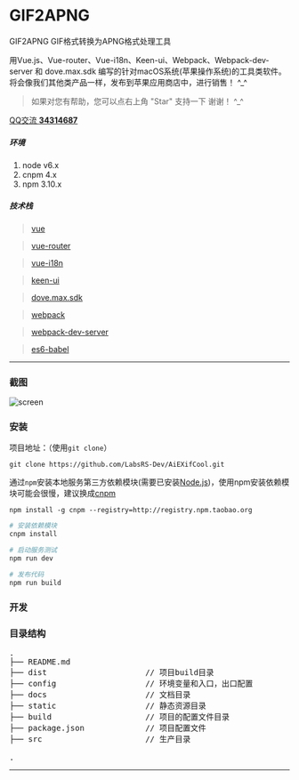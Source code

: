 # GIF2APNG
GIF2APNG  GIF格式转换为APNG格式处理工具

用Vue.js、Vue-router、Vue-i18n、Keen-ui、Webpack、Webpack-dev-server 和 dove.max.sdk 编写的针对macOS系统(苹果操作系统)的工具类软件。
将会像我们其他类产品一样，发布到苹果应用商店中，进行销售！ ^_^

> 如果对您有帮助，您可以点右上角 "Star" 支持一下 谢谢！ ^_^


<p><a href="//wpa.qq.com/msgrd?v=3&uin=34314687&site=qq&menu=yes">QQ交流 <strong> 34314687 </strong></a></p>



##### 环境
 1. node v6.x
 2. cnpm 4.x
 3. npm 3.10.x

##### 技术栈

> [vue](https://github.com/vuejs/vue)

> [vue-router](https://github.com/vuejs/vue-router)

> [vue-i18n](https://kazupon.github.io/vue-i18n/)

> [keen-ui](https://github.com/JosephusPaye/Keen-UI)

> [dove.max.sdk](https://github.com/LabsRS-Dev/sdk)

> [webpack](http://webpack.github.io/docs/)

> [webpack-dev-server](https://github.com/webpack/webpack-dev-server)

> [es6-babel](https://babeljs.io/docs/learn-es2015/)

---
### 截图

![screen](./docs/assets/screen.gif)

### 安装
项目地址：（使用`git clone`）

```shell
git clone https://github.com/LabsRS-Dev/AiEXifCool.git
```

通过`npm`安装本地服务第三方依赖模块(需要已安装[Node.js](https://nodejs.org/))，使用npm安装依赖模块可能会很慢，建议换成[cnpm](http://cnpmjs.org/)

```shell
npm install -g cnpm --registry=http://registry.npm.taobao.org
```

```bash
# 安装依赖模块
cnpm install

# 启动服务测试
npm run dev

# 发布代码
npm run build

```

### 开发

### 目录结构
<pre>
.
├── README.md
├── dist                     // 项目build目录
├── config                   // 环境变量和入口，出口配置
├── docs                     // 文档目录
├── static                   // 静态资源目录
├── build                    // 项目的配置文件目录
├── package.json             // 项目配置文件
├── src                      // 生产目录

.
</pre>

------------

